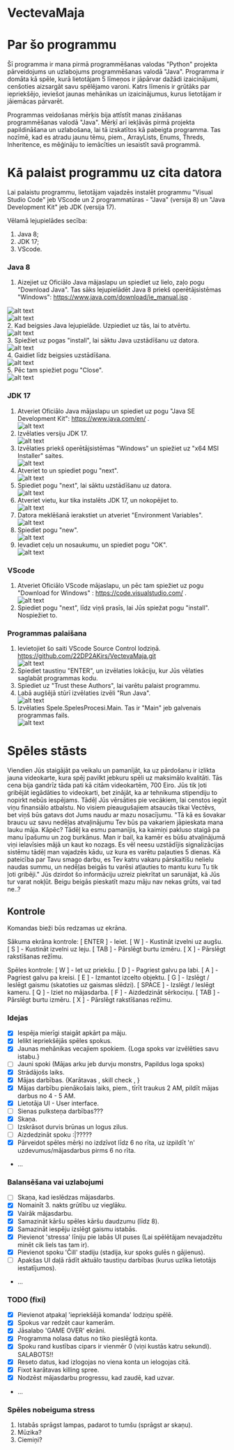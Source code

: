 # VectevaMaja

# Par šo programmu

Šī programma ir mana pirmā programmēšanas valodas "Python" projekta pārveidojums un uzlabojums programmēšanas valodā "Java".
Programma ir domāta kā spēle, kurā lietotājam 5 līmeņos ir jāpārvar dažādi izaicinājumi, cenšoties aizsargāt savu spēlējamo varoni.
Katrs līmenis ir grūtāks par iepriekšējo, ieviešot jaunas mehānikas un izaicinājumus, kurus lietotājam ir jāiemācas pārvarēt.

Programmas veidošanas mērķis bija attīstīt manas zināšanas programmēšanas valodā "Java". 
Mērķī arī iekļāvās pirmā projekta papildināšana un uzlabošana, lai tā izskatītos kā pabeigta programma.
Tas nozīmē, kad es atradu jaunu tēmu, piem., ArrayLists, Enums, Threds, Inheritence, es mēģināju to iemācīties un iesaistīt savā programmā.

# Kā palaist programmu uz cita datora

Lai palaistu programmu, lietotājam vajadzēs instalēt programmu "Visual Studio Code" jeb VScode un 2 programmatūras - "Java" (versija 8) un "Java Development Kit" jeb JDK (versija 17).

Vēlamā lejupielādes secība:
1. Java 8;
2. JDK 17;
3. VScode.

### Java 8
1. Aizejiet uz Oficiālo Java mājaslapu un spiediet uz lielo, zaļo pogu "Download Java". Tas sāks lejupielādēt Java 8 priekš operētājsistēmas "Windows": https://www.java.com/download/ie_manual.jsp . <br> 

![alt text](https://github.com/22DP2AKirs/VectevaMaja/blob/main/CitiFaili/image-2.png?raw=true)<br> 
![alt text](https://github.com/22DP2AKirs/VectevaMaja/blob/main/CitiFaili/image-1.png?raw=true)<br> 
2. Kad beigsies Java lejupielāde. Uzpiediet uz tās, lai to atvērtu. <br> 
![alt text](https://github.com/22DP2AKirs/VectevaMaja/blob/main/CitiFaili/image-3.png?raw=true)<br> 
3. Spiežiet uz pogas "install", lai sāktu Java uzstādīšanu uz datora. <br>
![alt text](https://github.com/22DP2AKirs/VectevaMaja/blob/main/CitiFaili/image-4.png?raw=true)<br> 
4. Gaidiet līdz beigsies uzstādīšana. <br>
![alt text](https://github.com/22DP2AKirs/VectevaMaja/blob/main/CitiFaili/image-5.png?raw=true)<br> 
5. Pēc tam spiežiet pogu "Close". <br>
![alt text](https://github.com/22DP2AKirs/VectevaMaja/blob/main/CitiFaili/image-6.png?raw=true)<br> 

### JDK 17
1. Atveriet Oficiālo Java mājaslapu un spiediet uz pogu "Java SE Development Kit": https://www.java.com/en/ . <br>
![alt text](https://github.com/22DP2AKirs/VectevaMaja/blob/main/CitiFaili/image-7.png?raw=true)<br> 
2. Izvēlaties versiju JDK 17. <br>
![alt text](https://github.com/22DP2AKirs/VectevaMaja/blob/main/CitiFaili/image-8.png?raw=true)<br> 
3. Izvēlaties priekš operētājsistēmas "Windows" un spiežiet uz "x64 MSI Installer" saites. <br>
![alt text](https://github.com/22DP2AKirs/VectevaMaja/blob/main/CitiFaili/image-9.png?raw=true)<br> 
4. Atveriet to un spiediet pogu "next". <br>
![alt text](https://github.com/22DP2AKirs/VectevaMaja/blob/main/CitiFaili/image-10.png?raw=true)<br> 
5. Spiediet pogu "next", lai sāktu uzstādīšanu uz datora. <br>
![alt text](https://github.com/22DP2AKirs/VectevaMaja/blob/main/CitiFaili/image-11.png?raw=true)<br> 
6. Atveriet vietu, kur tika instalēts JDK 17, un nokopējiet to. <br>
![alt text](https://github.com/22DP2AKirs/VectevaMaja/blob/main/CitiFaili/image-12.png?raw=true)<br> 
7. Datora meklēšanā ierakstiet un atveriet "Environment Variables". <br>
![alt text](https://github.com/22DP2AKirs/VectevaMaja/blob/main/CitiFaili/image-13.png?raw=true)<br> 
8. Spiediet pogu "new". <br>
![alt text](https://github.com/22DP2AKirs/VectevaMaja/blob/main/CitiFaili/image-14.png?raw=true)<br> 
9. Ievadiet ceļu un nosaukumu, un spiediet pogu "OK". <br>
![alt text](https://github.com/22DP2AKirs/VectevaMaja/blob/main/CitiFaili/image-15.png?raw=true)<br> 

### VScode
1. Atveriet Oficiālo VScode mājaslapu, un pēc tam spiežiet uz pogu "Download for Windows" : https://code.visualstudio.com/ . <br>
![alt text](https://github.com/22DP2AKirs/VectevaMaja/blob/main/CitiFaili/image-16.png?raw=true)<br> 
2. Spiediet pogu "next", līdz viņš prasīs, lai Jūs spiežat pogu "install". Nospiežiet to. <br>

### Programmas palaišana
1. Ievietojiet šo saiti VScode Source Control lodziņā. https://github.com/22DP2AKirs/VectevaMaja.git <br>
![alt text](https://github.com/22DP2AKirs/VectevaMaja/blob/main/CitiFaili/image-17.png?raw=true)<br> 
2. Spiediet taustiņu "ENTER", un izvēlaties lokāciju, kur Jūs vēlaties saglabāt programmas kodu. <br>
3. Spiediet uz "Trust these Authors", lai varētu palaist programmu. <br>
4. Labā augšējā stūrī izvēlaties izvēli "Run Java". <br>
![alt text](https://github.com/22DP2AKirs/VectevaMaja/blob/main/CitiFaili/image-18.png?raw=true)<br> 
5. Izvēlaties Spele.SpelesProcesi.Main. Tas ir "Main" jeb galvenais programmas fails. <br>
![alt text](https://github.com/22DP2AKirs/VectevaMaja/blob/main/CitiFaili/image-19.png?raw=true)<br> 

# Spēles stāsts

Viendien Jūs staigājāt pa veikalu un pamanījāt, ka uz pārdošanu ir izlikta jauna videokarte, kura spēj pavilkt jebkuru spēli uz maksimālo kvalitāti.
Tās cena bija gandrīz tāda pati kā citām videokartēm, 700 Eiro. Jūs tik ļoti gribējāt iegādāties to videokarti, bet zinājāt, ka ar tehnikuma stipendiju to nopirkt nebūs iespējams.
Tādēļ Jūs vērsāties pie vecākiem, lai censtos iegūt viņu finansiālo atbalstu. No visiem pieaugušajiem atsaucās tikai Vectēvs, bet viņš būs gatavs dot Jums naudu ar mazu nosacījumu.
"Tā kā es šovakar braucu uz savu nedēļas atvaļinājumu Tev būs pa vakariem jāpieskata mana lauku māja. Kāpēc? Tādēļ ka esmu pamanījis, ka kaimiņi pakluso staigā pa manu īpašumu un zog burkānus.
Man ir bail, ka kamēr es būšu atvaļinājumā viņi ielavīsies mājā un kaut ko nozags. Es vēl neesu uzstādījis signalizācijas sistēmu tādēļ man vajadzēs kādu, uz kura es varētu paļauties 5 dienas.
Kā pateicība par Tavu smago darbu, es Tev katru vakaru pārskaitīšu nelielu naudas summu, un nedēļas beigās tu varēsi atļauties to mantu kuru Tu tik ļoti gribēji." Jūs dzirdot šo informāciju uzreiz piekrītat un sarunājat, kā Jūs tur varat nokļūt. Beigu beigās pieskatīt mazu māju nav nekas grūts, vai tad ne..?

## Kontrole

Komandas bieži būs redzamas uz ekrāna. 

Sākuma ekrāna kontrole:
[ ENTER ] - Ieiet.
[ W ] - Kustināt izvelni uz augšu.
[ S ] - Kustināt izvelni uz leju.
[ TAB ] - Pārslēgt burtu izmēru.
[ X ] - Pārslēgt rakstīšanas režīmu.

Spēles kontrole:
[ W ] - Iet uz priekšu.
[ D ] - Pagriest galvu pa labi.
[ A ] - Pagriest galvu pa kreisi.
[ E ] - Izmantot izcelto objektu.
[ G ] - Izslēgt / Ieslēgt gaismu (skatoties uz gaismas slēdzi).
[ SPACE ] - Izslēgt / Ieslēgt kameru.
[ Q ] - Iziet no mājasdarba.
[ F ] - Aizdedzināt sērkociņu.
[ TAB ] - Pārslēgt burtu izmēru.
[ X ] - Pārslēgt rakstīšanas režīmu.

### Idejas

- [x] Iespēja mierīgi staigāt apkārt pa māju.
- [x] Ielikt iepriekšējās spēles spokus.
- [x] Jaunas mehānikas vecajiem spokiem. {Loga spoks var izvēlēties savu istabu.}
- [ ] Jauni spoki (Mājas arku jeb durvju monstrs, Papildus loga spoks)
- [x] Strādājošs laiks.
- [x] Mājas darbības. {Karātavas , skill check , }
- [x] Mājas darbību pienākošais laiks, piem., tīrīt traukus 2 AM, pildīt mājas darbus no 4 - 5 AM.
- [x] Lietotāja UI - User interface.
- [ ] Sienas pulksteņa darbības???
- [x] Skaņa.
- [ ] Izskrāsot durvis brūnas un logus zilus.
- [ ] Aizdedzināt spoku :|?????
- [x] Pārveidot spēles mērķi no izdzīvot līdz 6 no rīta, uz izpildīt 'n' uzdevumus/mājasdarbus pirms 6 no rīta.
- ...

### Balansēšana vai uzlabojumi

- [ ] Skaņa, kad ieslēdzas mājasdarbs.
- [x] Nomainīt 3. nakts grūtību uz vieglāku.
- [x] Vairāk mājasdarbu.
- [x] Samazināt kāršu spēles kāršu daudzumu (līdz 8).
- [x] Samazināt iespēju izslēgt gaismu istabās.
- [x] Pievienot 'stressa' līniju pie labās UI puses (Lai spēlētājam nevajadzētu minēt cik liels tas tam ir).
- [x] Pievienot spoku 'Čill' stadiju (stadija, kur spoks gulēs n gājienus).
- [ ] Apakšas UI daļā rādīt aktuālo taustiņu darbības (kurus uzlika lietotājs iestatījumos). 
- ...

### TODO (fixi)

- [x] Pievienot atpakaļ 'iepriekšējā komanda' lodziņu spēlē.
- [x] Spokus var redzēt caur kamerām.
- [x] Jāsalabo 'GAME OVER' ekrāni.
- [x] Programma nolasa datus no tiko pieslēgtā konta.
- [x] Spoku rand kustības cipars ir vienmēr 0 (viņi kustās katru sekundi). SALABOTS!!
- [x] Reseto datus, kad izlogojas no viena konta un ielogojas citā.
- [x] Fixot karātavas killing spree.
- [x] Nodzēst mājasdarbu progressu, kad zaudē, kad uzvar.

- ...

### Spēles nobeiguma stress

1. Istabās sprāgst lampas, padarot to tumšu (sprāgst ar skaņu).
2. Mūzika?
3. Ciemiņi?
